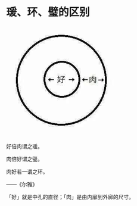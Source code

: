# 瑗、环、璧的区别


![](assets/瑗、环、璧的区别/image-20230524215552751.png)


好倍肉谓之瑗。

肉倍好谓之璧。

肉好若一谓之环。

——《尔雅》

「好」就是中孔的直径；「肉」是由内廓到外廓的尺寸。
